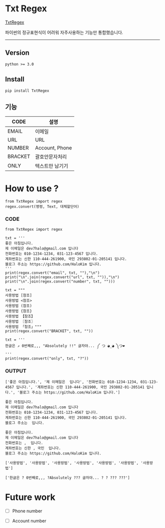 # Txt Regex
[TxtRegex](https://pypi.org/project/TxtRegex/)

파이썬의 정규표현식이 어려워 자주사용하는 기능만 통합했습니다.

---
## Version
	python >= 3.0
  
## Install
	pip install TxtRegex
  
## 기능

|CODE|설명|
|-----|------|
|EMAIL|이메일|
|URL|URL|
|NUMBER|Account, Phone|
|BRACKET|괄호안문자처리|
|ONLY|텍스트만 남기기|
# How to use ?

	from TxtRegex import regex
	regex.convert(명령, Text, 대체할단어)

### CODE
	from TxtRegex import regex

	txt = '''
	좋은 아침입니다.
	제 이메일은 dev7halo@gmail.com 입니다
	전화번호는 010-1234-1234, 031-123-4567 입니다.
	계좌번호는 신한 110-444-261900, 국민 293802-01-205141 입니다.
	블로그 주소는 https://github.com/HaloKim 입니다.
	'''
	print(regex.convert("email", txt, ""),"\n")
	print("\n".join(regex.convert("url", txt, "")),"\n")
	print("\n".join(regex.convert("number", txt, "")))
	
	txt = """
	사용방법 [참조]
	사용방법 <참조>
	사용방법 (참조)
	사용방법 {참조}
	사용방법 【참조】
	사용방법 〖참조〗
	사용방법 「참조」"""
	print(regex.convert("BRACKET", txt, ""))
	
	txt = '''
	한글은 ↗ 0번째로,,, "Absolutely !!" 글자야... ༼ つ ◕_◕ ༽つ❤
	'''
	print(regex.convert("only", txt, "?"))
### OUTPUT
	['좋은 아침입니다.', '제 이메일은  입니다', '전화번호는 010-1234-1234, 031-123-4567 입니다.', '계좌번호는 신한 110-444-261900, 국민 293802-01-205141 입니다.', '블로그 주소는 https://github.com/HaloKim 입니다.'] 

	좋은 아침입니다.
	제 이메일은 dev7halo@gmail.com 입니다
	전화번호는 010-1234-1234, 031-123-4567 입니다.
	계좌번호는 신한 110-444-261900, 국민 293802-01-205141 입니다.
	블로그 주소는  입니다. 

	좋은 아침입니다.
	제 이메일은 dev7halo@gmail.com 입니다
	전화번호는 ,  입니다.
	계좌번호는 신한 , 국민  입니다.
	블로그 주소는 https://github.com/HaloKim 입니다.
	
	['사용방법', '사용방법', '사용방법', '사용방법', '사용방법', '사용방법', '사용방법']
	
	['한글은 ? 0번째로,,, ?Absolutely ??? 글자야... ? ? ??? ???']
	
# Future work

- [ ] Phone number

- [ ] Account number
